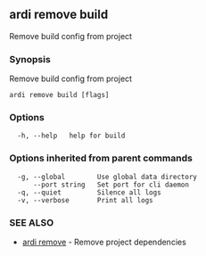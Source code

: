 ## ardi remove build

Remove build config from project

### Synopsis


Remove build config from project

```
ardi remove build [flags]
```

### Options

```
  -h, --help   help for build
```

### Options inherited from parent commands

```
  -g, --global        Use global data directory
      --port string   Set port for cli daemon
  -q, --quiet         Silence all logs
  -v, --verbose       Print all logs
```

### SEE ALSO

* [ardi remove](ardi_remove.md)	 - Remove project dependencies

